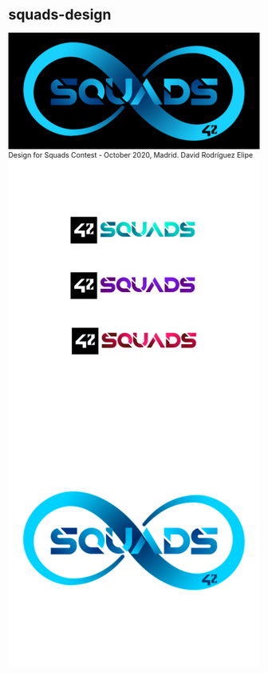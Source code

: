 # squads-design
![black.jpg](black-wide.jpg)
Design for Squads Contest - October 2020, Madrid. David Rodríguez Elipe
![squads-coa.jpg](Squads-coa.jpg)
![white](white.jpg)
